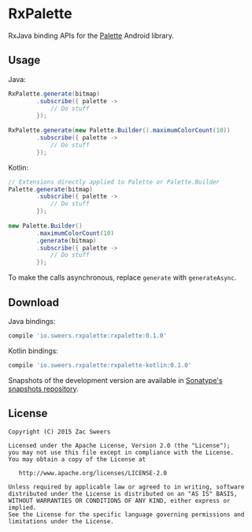 RxPalette
=========

RxJava binding APIs for the [Palette](palette) Android library.

Usage
-----

Java:
```java
RxPalette.generate(bitmap)
        .subscribe({ palette ->
            // Do stuff
        });
        
RxPalette.generate(new Palette.Builder().maximumColorCount(10))
        .subscribe({ palette ->
            // Do stuff
        });
```

Kotlin:
```java
// Extensions directly applied to Palette or Palette.Builder
Palette.generate(bitmap)
        .subscribe({ palette ->
            // Do stuff
        });
        
new Palette.Builder()
        .maximumColorCount(10)
        .generate(bitmap)
        .subscribe({ palette ->
            // Do stuff
        });
```

To make the calls asynchronous, replace `generate` with `generateAsync`.

Download
--------

Java bindings:
```groovy
compile 'io.sweers.rxpalette:rxpalette:0.1.0'
```

Kotlin bindings:
```groovy
compile 'io.sweers.rxpalette:rxpalette-kotlin:0.1.0'
```

Snapshots of the development version are available in [Sonatype's snapshots repository](snapshots).

License
-------

    Copyright (C) 2015 Zac Sweers

    Licensed under the Apache License, Version 2.0 (the "License");
    you may not use this file except in compliance with the License.
    You may obtain a copy of the License at

       http://www.apache.org/licenses/LICENSE-2.0

    Unless required by applicable law or agreed to in writing, software
    distributed under the License is distributed on an "AS IS" BASIS,
    WITHOUT WARRANTIES OR CONDITIONS OF ANY KIND, either express or implied.
    See the License for the specific language governing permissions and
    limitations under the License.

 [palette]: https://developer.android.com/reference/android/support/v7/graphics/Palette.html
 [snapshots]: https://oss.sonatype.org/content/repositories/snapshots/
